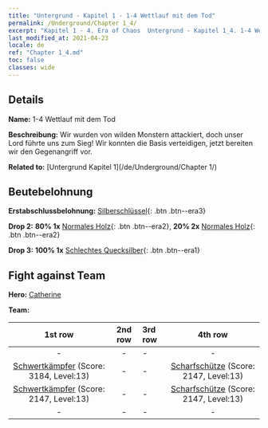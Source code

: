 ```yaml
---
title: "Untergrund - Kapitel 1 - 1-4 Wettlauf mit dem Tod"
permalink: /Underground/Chapter 1_4/
excerpt: "Kapitel 1 - 4. Era of Chaos  Untergrund - Kapitel 1_4. 1-4 Wettlauf mit dem Tod"
last_modified_at: 2021-04-23
locale: de
ref: "Chapter 1_4.md"
toc: false
classes: wide
---
```


## Details

 **Name:** 1-4 Wettlauf mit dem Tod

 **Beschreibung:** Wir wurden von wilden Monstern attackiert, doch unser Lord führte uns zum Sieg! Wir konnten die Basis verteidigen, jetzt bereiten wir den Gegenangriff vor.

 **Related to:** [Untergrund Kapitel 1](/de/Underground/Chapter 1/)

## Beutebelohnung

 **Erstabschlussbelohnung:** [Silberschlüssel](/ItemsDE/con_693/){: .btn .btn--era3}

 **Drop 2:** **80% 1x** [Normales Holz](/ItemsDE/mat_7/){: .btn .btn--era2}, **20% 2x** [Normales Holz](/ItemsDE/mat_7/){: .btn .btn--era2}

 **Drop 3:** **100% 1x** [Schlechtes Quecksilber](/ItemsDE/mat_2/){: .btn .btn--era1}


## Fight against Team
 **Hero:** [Catherine](/de/heroes/Catherine/)

 **Team:**


  | 1st row | 2nd row | 3rd row | 4th row |
  |:----:|:----:|:----|:----:|
  | - | - | - | - |
  | [Schwertkämpfer](/de/units/Swordsman/) (Score: 3184, Level:13)  | - | - | [Scharfschütze](/de/units/Marksman/) (Score: 2147, Level:13)  |
  | [Schwertkämpfer](/de/units/Swordsman/) (Score: 2147, Level:13)  | - | - | [Scharfschütze](/de/units/Marksman/) (Score: 2147, Level:13)  |
  | - | - | - | - |


